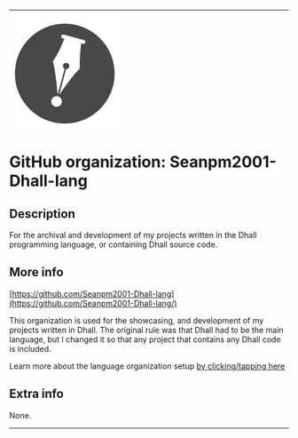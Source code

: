 
***

![Dhall1.png failed to load. The file may be missing or corrupt. Check the file path for errors first.](/AdditionalInfo/2/Seanpm2001-Dhall-lang/Dhall1.png)

# GitHub organization: Seanpm2001-Dhall-lang

## Description

For the archival and development of my projects written in the Dhall programming language, or containing Dhall source code.

## More info

[https://github.com/Seanpm2001-Dhall-lang](https://github.com/Seanpm2001-Dhall-lang/)

This organization is used for the showcasing, and development of my projects written in Dhall. The original rule was that Dhall had to be the main language, but I changed it so that any project that contains any Dhall code is included.

Learn more about the language organization setup [by clicking/tapping here](/AdditionalInfo/LanguageOrgs/README.md)

## Extra info

None.

***
